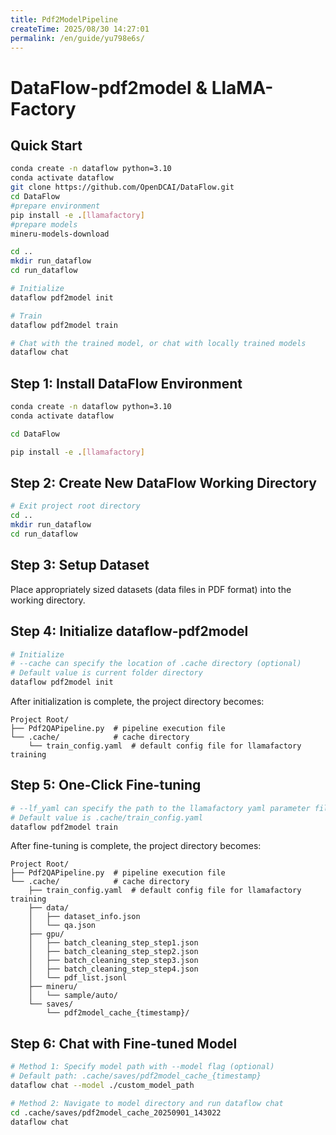```yaml
---
title: Pdf2ModelPipeline
createTime: 2025/08/30 14:27:01
permalink: /en/guide/yu798e6s/
---
```

# DataFlow-pdf2model & LlaMA-Factory

## Quick Start

```bash
conda create -n dataflow python=3.10
conda activate dataflow
git clone https://github.com/OpenDCAI/DataFlow.git
cd DataFlow
#prepare environment
pip install -e .[llamafactory]
#prepare models
mineru-models-download

cd ..
mkdir run_dataflow
cd run_dataflow

# Initialize
dataflow pdf2model init

# Train
dataflow pdf2model train

# Chat with the trained model, or chat with locally trained models
dataflow chat
```



## Step 1: Install DataFlow Environment

```bash
conda create -n dataflow python=3.10
conda activate dataflow

cd DataFlow

pip install -e .[llamafactory]
```



## Step 2: Create New DataFlow Working Directory

```bash
# Exit project root directory
cd ..
mkdir run_dataflow
cd run_dataflow
```



## Step 3: Setup Dataset

Place appropriately sized datasets (data files in PDF format) into the working directory.



## Step 4: Initialize dataflow-pdf2model



```bash
# Initialize
# --cache can specify the location of .cache directory (optional)
# Default value is current folder directory
dataflow pdf2model init
```

After initialization is complete, the project directory becomes:

```shell
Project Root/
├── Pdf2QAPipeline.py  # pipeline execution file
└── .cache/            # cache directory
    └── train_config.yaml  # default config file for llamafactory training
```



## Step 5: One-Click Fine-tuning

```bash
# --lf_yaml can specify the path to the llamafactory yaml parameter file for training (optional)
# Default value is .cache/train_config.yaml
dataflow pdf2model train
```

After fine-tuning is complete, the project directory becomes:

```
Project Root/
├── Pdf2QAPipeline.py  # pipeline execution file
└── .cache/            # cache directory
    ├── train_config.yaml  # default config file for llamafactory training
    ├── data/
    │   ├── dataset_info.json
    │   └── qa.json
    ├── gpu/
    │   ├── batch_cleaning_step_step1.json
    │   ├── batch_cleaning_step_step2.json
    │   ├── batch_cleaning_step_step3.json
    │   ├── batch_cleaning_step_step4.json
    │   └── pdf_list.jsonl
    ├── mineru/
    │   └── sample/auto/
    └── saves/
        └── pdf2model_cache_{timestamp}/
```



## **Step 6: Chat with Fine-tuned Model**

```bash
# Method 1: Specify model path with --model flag (optional)
# Default path: .cache/saves/pdf2model_cache_{timestamp}
dataflow chat --model ./custom_model_path

# Method 2: Navigate to model directory and run dataflow chat
cd .cache/saves/pdf2model_cache_20250901_143022
dataflow chat
```
